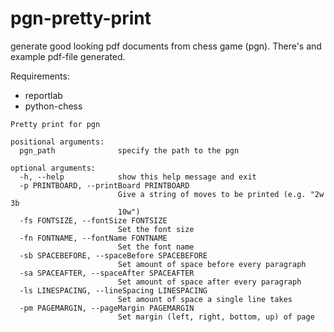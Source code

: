 # pgn-pretty-print
generate good looking pdf documents from chess game (pgn). There's and example pdf-file generated.

Requirements:
- reportlab
- python-chess


```
Pretty print for pgn

positional arguments:
  pgn_path              specify the path to the pgn

optional arguments:
  -h, --help            show this help message and exit
  -p PRINTBOARD, --printBoard PRINTBOARD
                        Give a string of moves to be printed (e.g. "2w 3b
                        10w")
  -fs FONTSIZE, --fontSize FONTSIZE
                        Set the font size
  -fn FONTNAME, --fontName FONTNAME
                        Set the font name
  -sb SPACEBEFORE, --spaceBefore SPACEBEFORE
                        Set amount of space before every paragraph
  -sa SPACEAFTER, --spaceAfter SPACEAFTER
                        Set amount of space after every paragraph
  -ls LINESPACING, --lineSpacing LINESPACING
                        Set amount of space a single line takes
  -pm PAGEMARGIN, --pageMargin PAGEMARGIN
                        Set margin (left, right, bottom, up) of page
```
